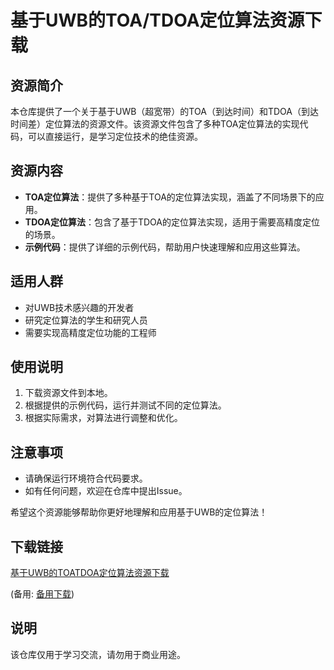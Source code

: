 # 基于UWB的TOA/TDOA定位算法资源下载

## 资源简介

本仓库提供了一个关于基于UWB（超宽带）的TOA（到达时间）和TDOA（到达时间差）定位算法的资源文件。该资源文件包含了多种TOA定位算法的实现代码，可以直接运行，是学习定位技术的绝佳资源。

## 资源内容

- **TOA定位算法**：提供了多种基于TOA的定位算法实现，涵盖了不同场景下的应用。
- **TDOA定位算法**：包含了基于TDOA的定位算法实现，适用于需要高精度定位的场景。
- **示例代码**：提供了详细的示例代码，帮助用户快速理解和应用这些算法。

## 适用人群

- 对UWB技术感兴趣的开发者
- 研究定位算法的学生和研究人员
- 需要实现高精度定位功能的工程师

## 使用说明

1. 下载资源文件到本地。
2. 根据提供的示例代码，运行并测试不同的定位算法。
3. 根据实际需求，对算法进行调整和优化。

## 注意事项

- 请确保运行环境符合代码要求。
- 如有任何问题，欢迎在仓库中提出Issue。

希望这个资源能够帮助你更好地理解和应用基于UWB的定位算法！

## 下载链接
[基于UWB的TOATDOA定位算法资源下载](https://pan.quark.cn/s/b88f9ad2701b) 

(备用: [备用下载](https://pan.baidu.com/s/1VEJG_GnZcYAdyCpl4b53WQ?pwd=1234))

## 说明

该仓库仅用于学习交流，请勿用于商业用途。
